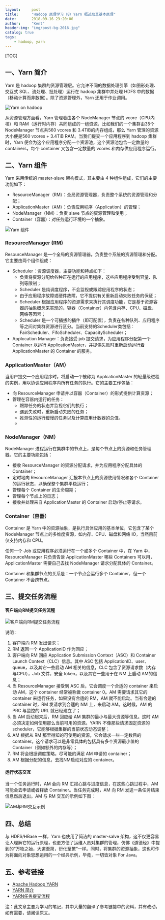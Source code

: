 ```yaml
---
layout:     post
title:      "Hadoop 原理学习（8）Yarn 概述及其基本原理"
date:       2018-09-16 23:20:00
author:     "Kent"
header-img: "img/post-bg-2016.jpg"
catalog: true
tags:
    - hadoop, yarn
---
```


[TOC]

## 一、Yarn 简介

Yarn 是 hadoop 集群的资源管理层。它允许不同的数据处理引擎（如图形处理、交互式 SQL、流处理、批处理）运行在 hadoop 集群中并处理 HDFS 中的数据（移动计算而非数据）。除了资源管理外，Yarn 还用于作业调用。

![Yarn on hadoop](/img/2018-09-16-yarn-architecture/1.png)

从资源管理方面看，Yarn 管理着由各个 NodeManager 节点的 vcore（CPU内核）和 RAM（运行时内存）共同组成的一组资源，比如我们的一个集群由35个 NodeManager 节点共560 vcores 和 3.4TiB的内存组成，那么 Yarn 管理的资源大小便是560 vcores + 3.4TiB RAM。当我们提交一个应用程序到 hadoop 集群时，Yarn 便会为这个应用程序分配一个资源池，这个资源池包含一定数量的 containers，每个 container 又包含一定数量的 vcores 和内存供应用程序运行。


## 二、Yarn 组件

Yarn 采用传统的 master-slave 架构模式，其主要由 4 种组件组成，它们的主要功能如下：
- ResourceManager（RM）：全局资源管理器，负责整个系统的资源管理和分配；
- ApplicationMaster（AM）：负责应用程序（Application）的管理；
- NodeManager（NM）：负责 slave 节点的资源管理和使用；
- Container（容器）：对任务运行环境的一个抽象。

![Yarn 组件](/img/2018-09-16-yarn-architecture/2.png)

### ResourceManager	(RM)

ResourceManager 是一个全局的资源管理器，负责整个系统的资源管理和分配。它主要由两个组件组成：

- Scheduler：资源调度器，主要功能和特点如下：
    - 负责将资源分配给各种正在运行的应用程序，这些应用程序受到容量、队列等限制；
    - Scheduler 是纯调度程序，不会监视或跟踪应用程序的状态；
    - 由于应用程序故障或硬件故障，它不提供有关重新启动失败任务的保证；
    - Scheduler 根据应用程序的资源需求来执行其调度功能，它是基于资源容器的抽象概念来实现的，容器（Container）内包含内存、CPU、磁盘、网络等因素；
    - Scheduler 是一个可插拔的插件（即可配置），负责在各种队列、应用程序等之间对集群资源进行区分。当前支持的Scheduler类包括：FairScheduler、FifoScheduler、CapacityScheduler；
- Applocation Manager：负责接受 job 提交请求，为应用程序分配第一个 Container 以运行 ApplicationMaster，并提供失败时重新启动运行着 ApplicationMaster 的 Container 的服务。

### ApplicationMaster（AM）

当用户提交一个应用程序时，将启动一个被称为 ApplcationMaster 的轻量级进程的实例，用以协调应用程序内所有任务的执行。它的主要工作包括：

- 向 ResourceManager 申请并以容器（Container）的形式提供计算资源；
- 管理在容器内运行的任务：
    - 跟踪任务的状态并监视它们的执行；
    - 遇到失败时，重新启动失败的任务；
    - 推测性的运行缓慢的任务以及计算应用计数器的总值。
    - 

### NodeManager（NM）

NodeManager 进程运行在集群中的节点上，是每个节点上的资源和任务管理器。它的主要功能包括：

- 接收 ResourceManager 的资源分配请求，并为应用程序分配具体的 Container；
- 定时地向 ResourceManager 汇报本节点上的资源使用情况和各个 Container 的运行状态，以确保整个集群平稳运行；
- 管理每个 Container 的生命周期；
- 管理每个节点上的日志；
- 接收并处理来自 ApplicationMaster 的 Container 启动/停止等请求。

### Container（容器）

Container 是 Yarn 中的资源抽象，是执行具体应用的基本单位，它包含了某个 NodeManager 节点上的多维度资源，如内存、CPU、磁盘和网络 IO，当然目前仅支持内存和 CPU。

任何一个 Job 或应用程序必须运行在一个或多个 Container 中，在 Yarn 中，ResourceManager 只负责告诉 ApplicationMaster 哪些 Containers 可以用，ApplicationMaster 需要自己去找 NodeManager 请求分配具体的 Container。

Container 和集群节点的关系是：一个节点会运行多个 Container，但一个 Container 不会跨节点。

## 三、提交任务流程

#### 客户端向RM提交任务流程

![客户端向RM提交任务流程](/img/2018-09-16-yarn-architecture/3.png)

说明：

1. 客户端向 RM 发出请求；
2. RM 返回一个 ApplicationID 作为回应；
3. 客户端向 RM 回应 Application Submission Context（ASC）和 Container Launch Context（CLC）信息。其中 ASC 包括 ApplicationID、user、queue，以及其它一些启动 AM 相关的信息，CLC 包含了资源请求数（内存与CPU），Job 文件，安全 token，以及其它一些用于在 NM 上启动 AM的信息； 
4. 当 ResourceManager 接受到 ASC 后，它会调度一个合适的 container 来启动 AM，这个 container 经常被称做 container 0。AM 需要请求其它的 container 来运行任务，如果没有合适的 RM，AM 就不能启动。当有合适的 container 时，RM 发请求到合适的 NM 上，来启动 AM。这时候，AM 的 PRC 与监控的 URL 就已经建立了；
5. 当 AM 启动起来后，RM 回应给 AM 集群的最小与最大资源等信息。这时 AM 必须决定如何使用那么当前可用的资源。YARN 不像那些请求固定资源的 scheduler，它能够根据集群的当前状态动态调整；
6. AM 根据从 RM 那里得知的可使用的资源，它会请求一些一定数目的 container。这个请求可以是非常具体的包括具有多个资源最小值的 Container（例如额外的内存等）；
7. RM 将会根据调度策略，尽可能的满足 AM 申请的 container；
8. AM 根据分配的信息，去找NM启动对应的 container。

#### 运行状态交互

当一个任务运行时，AM 会向 RM 汇报心跳与进度信息，在这些心跳过程中，AM 可能会去申请或者释放 Container。当任务完成时，AM 向 RM 发送一条任务结束信息然后退出。AM 与 RM 交互的示例如下图：

![AM与RM交互示例](/img/2018-09-16-yarn-architecture/4.png)

## 四、总结

与 HDFS/HBase 一样，Yarn 也使用了简洁的 master-salve 架构，这不仅更容易让人理解它的运行原理，也更方便了运维人员对集群的管理，仿佛《道德经》中提到的“万物之始，大道至简，衍化至繁”一样。同时，将集群的资源抽象，这也可作为将面向对象思想运用的一个经典示例，毕竟，一切皆对象 For Java。

## 五、参考链接

- [Apache Hadoop YARN](https://hadoop.apache.org/docs/current/hadoop-yarn/hadoop-yarn-site/YARN.html)
- [YARN 简介](https://www.ibm.com/developerworks/cn/data/library/bd-yarn-intro/index.html)
- [YARN任务提交流程](https://blog.csdn.net/u010039929/article/details/74171927)

注：此文章主要为学习的笔记，其中大量的翻译了参考链接中的资料，并有改动，如有需要，请阅读原文。